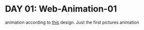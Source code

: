 # DAY 01: Web-Animation-01

  animation according to [this](https://dribbble.com/shots/17015850-Skillex-Online-Education) design.
  Just the first pictures animation

